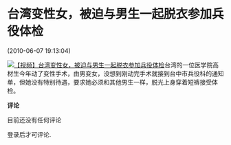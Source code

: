 # 台湾变性女，被迫与男生一起脱衣参加兵役体检

(2010-06-07 19:13:04)

[![](http://qqbb.podzone.net/videores/litimg/b24124f06ef3f4c8b75e37b9e6c8a93f.jpg)](http://qqbb.podzone.net/shehuiguangjiao/201006/08-38424.html)[【视频】台湾变性女，被迫与男生一起脱衣参加兵役体检](http://qqbb.podzone.net/shehuiguangjiao/201006/08-38424.html)台湾的一位医学院高材生今年动了变性手术，由男变女，没想到刚动完手术就接到台中市兵役科的通知单，但她没有特别待遇，要求她必须和其他男生一样，脱光上身穿着短裤接受体检。

**评论**

目前还没有任何评论

登录后才可评论.